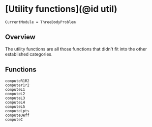 # [Utility functions](@id util)
```@meta
CurrentModule = ThreeBodyProblem
```
## Overview
The utility functions are all those functions that didn't fit into the other established categories.

## Functions

```@docs
computeR1R2
computer1r2
computeL1
computeL2
computeL3
computeL4
computeL5
computeLpts
computeUeff
computeC
```
